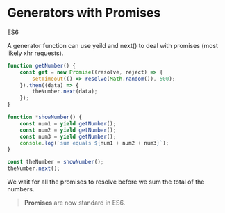 # Generators with Promises

<div class="spec es6">ES6</div>

A generator function can use yeild and next() to deal with promises (most likely xhr requests).

```javascript
function getNumber() {
    const get = new Promise((resolve, reject) => {
        setTimeout(() => resolve(Math.random()), 500);
    }).then((data) => {
        theNumber.next(data);
    });
}

function *showNumber() {
    const num1 = yield getNumber();
    const num2 = yield getNumber();
    const num3 = yield getNumber();
    console.log(`sum equals ${num1 + num2 + num3}`);
}

const theNumber = showNumber();
theNumber.next();
```

We wait for all the promises to resolve before we sum the total of the numbers.

> **Promises** are now standard in ES6.

